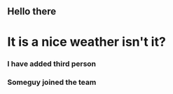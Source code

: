## Hello there
# It is a nice weather isn't it?
### I have added third person
### Someguy joined the team
